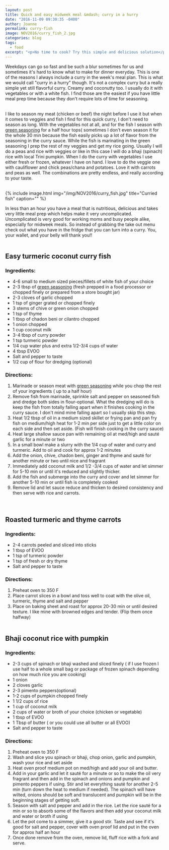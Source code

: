 ```yaml
---
layout: post
title: Quick and easy midweek meal &mdash; curry in a hurry
date: "2016-11-09 09:30:35 -0400"
author: Joanne
permalink: curry-fish
image: NOV2016/curry_fish_2.jpg
categories: blog
tags:
  - food
excerpt: "<p>No time to cook? Try this simple and delicious solution</p>"
---
```


Weekdays can go so fast and be such a blur sometimes for us and sometimes it's hard to know what to make for dinner everyday.  This is one of the reasons I always include a curry in the week's meal plan. This is what we would call "curry in a hurry" though.  It's not a complex curry but a really simple yet still flavorful curry. Creamy and coconutty too. I usually do it with vegetables or with a white fish.  I find those are the easiest if you have little meal prep time because they don't require lots of time for seasoning.  
<br>

I like to season my meat (chicken or beef) the night before I use it but when it comes to veggies and fish I find for this quick curry, I don't need to season as long.  With the vegetables not at all, and for the fish I season with [green seasoning](http://oliveandmango.com/green-seasoning) for a half hour tops( sometimes I don't even season it for the whole 30 min because the fish easily picks up a lot of flavor from the seasoning in the curry sauce.  While the fish is marinating in the green seasoning I prep the rest of my veggies and get my rice going. Usually I will do a peas and rice with veggies or like in this case I will do a bhaji (spinach) rice with local Trini pumpkin.  When I do the curry with vegetables I use either fresh or frozen, whatever I have on hand.  I love to do the veggie one with cauliflower and chick peas/chana and potatoes.  Love it with carrots and peas as well.  The combinations are pretty endless, and really according to your taste.  
<br>

{% include image.html
            img="/img/NOV2016/curry_fish.jpg"
            title="Curried fish"
            caption="" %}

In less than an hour you have a meal that is nutritious, delicious and takes very little meal prep which helps make it very uncomplicated.  Uncomplicated is very good for working moms and busy people alike, especially for midweek meals. So instead of grabbing the take out menu check out what you have in the fridge that you can turn into a curry. You, your wallet, and your belly will thank you!!
<br><br>


## Easy turmeric coconut curry fish

### Ingredients:

* 4-6 small to medium sized pieces/fillets of white fish of your choice
* 2-3 tbsp of <span class="highlight">[green seasoning](http://oliveandmango.com/green-seasoning)</span> (fresh prepped in a food processor or chopped finely or prepared from a store bought jar)
* 2-3 cloves of garlic chopped
* 1 tsp of ginger grated or chopped finely
* 3 stems of chive or green onion chopped
* 1 tsp of thyme
* 1 tbsp of chadon beni or cilantro chopped
* 1 onion chopped
* 1 cup coconut milk
* 3-4 tbsp of curry powder
* 1 tsp turmeric powder
* 1/4 cup water plus and extra 1/2-3/4 cups of water
* 4 tbsp EVOO
* Salt and pepper to taste
* 1/2 cup of flour for dredging (optional)

### Directions:

1. Marinade or season meat with <span class="highlight">[green seasoning](http://oliveandmango.com/green-seasoning)</span> while you chop the rest of your ingredients ( up to a half hour)
2. Remove fish from marinade, sprinkle salt and pepper on seasoned fish and dredge both sides in flour-optional. What the dredging will do is keep the fish from totally falling apart when it finishes cooking in the curry sauce. I don't mind mine falling apart so I usually skip this step.  
3. Heat 1/2 tbsp of oil in a medium sized skillet or frying pan and pan fry fish on medium/high heat for 1-2 min per side just to get a little color on each side and then set aside.  (Fish will finish cooking in the curry sauce)
4. Heat large shallow sauce pan with remaining oil at med/high and sauté garlic for a minute or two
5. In a small bowl make a slurry with the 1/4 cup of water and curry and turmeric. Add to oil and cook for approx 1-2 minutes
6. Add the onion, chive, chadon beni, ginger and thyme and sauté for another minute or two until nice and fragrant
7. Immediately add coconut milk and 1/2 -3/4 cups of water and let simmer for 5-10 min or until it's reduced and slightly thicker.
8. Add the fish and submerge into the curry and cover and let simmer for another 5-10 min or until fish is completely cooked
9. Remove lid and let sauce reduce and thicken to desired consistency and then serve with rice and carrots.  
<br><br>


## Roasted turmeric and thyme carrots

### Ingredients:
* 2-4 carrots peeled and sliced into sticks
* 1 tbsp of EVOO
* 1 tsp of turmeric powder
* 1 tsp of fresh or dry thyme
* Salt and pepper to taste

### Directions:
1. Preheat oven to 350 F
2. Place carrot slices in a bowl and toss well to coat with the olive oil, turmeric, thyme and salt and pepper
3. Place on baking sheet and roast for approx 20-30 min or until desired texture.  I like mine with browned edges and tender.  (Flip them once halfway)
<br><br>



## Bhaji coconut rice with pumpkin

### Ingredients:

* 2-3 cups of spinach or bhaji washed and sliced finely ( if I use frozen I use half to a whole small bag or package of frozen spinach depending on how much rice you are cooking)
* 1 onion
* 2 cloves garlic
* 2-3 pimento peppers(optional)
* 1-2 cups of pumpkin chopped finely
* 1 1/2 cups of rice
* 1 cup of coconut milk
* 2 cups of water or broth of your choice (chicken or vegetable)
* 1 tbsp of EVOO
* 1 Tbsp of butter ( or you could use all butter or all EVOO)
* Salt and pepper to taste

### Directions:

1. Preheat oven to 350 F
2. Wash and slice you spinach or bhaji, chop onion, garlic and pumpkin, wash your rice and set aside
3. Heat oven proof medium pot on med/high and add your oil and butter.
4. Add in your garlic and let it sauté for a minute or so to make the oil very fragrant and then add in the spinach and onions and pumpkin and pimento peppers if using.  Stir and let everything sauté for another 2-5 min (turn down the heat to medium if needed).  The spinach will have wilted, onions should be soft and translucent and pumpkin will be in the beginning stages of getting soft.
5. Season with salt and pepper and add in the rice.  Let the rice sauté for a min or so to absorb some of the flavors and then add your coconut milk and water or broth if using
6. Let the pot come to a simmer, give it a good stir.  Taste and see if it's good for salt and pepper, cover with oven proof lid and put in the oven for approx half an hour
7. Once done remove from the oven, remove lid, fluff rice with a fork and serve.
